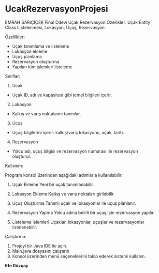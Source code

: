 # UcakRezervasyonProjesi
EMRAH SARIÇİÇEK Final Ödevi Uçak Rezervasyon Özellikler: Uçak Entity Class Listelenmesi, Lokasyon, Uçuş, Rezervasyon

Özellikler:

- Uçak tanımlama ve listeleme
- Lokasyon ekleme
- Uçuş planlama
- Rezervasyon oluşturma
- Yapılan tüm işlemleri listeleme


Sınıflar:

1. Ucak
- Uçak ID, adı ve kapasitesi gibi temel bilgileri içerir.

2. Lokasyon
- Kalkış ve varış noktalarını tanımlar.

3. Ucus
- Uçuş bilgilerini içerir: kalkış/varış lokasyonu, uçak, tarih.

4. Rezervasyon
- Yolcu adı, uçuş bilgisi ve rezervasyon numarası ile rezervasyon oluşturur.


Kullanım:

Program konsol üzerinden aşağıdaki adımlarla kullanılabilir:

1. Uçak Ekleme
   Yeni bir uçak tanımlanabilir.

2. Lokasyon Ekleme
   Kalkış ve varış noktaları girilebilir.

3. Uçuş Oluşturma
   Tanımlı uçak ve lokasyonlar ile uçuş planlanır.

4. Rezervasyon Yapma
   Yolcu adına belirli bir uçuş için rezervasyon yapılır.

5. Listeleme İşlemleri 
   Uçaklar, lokasyonlar, uçuşlar ve rezervasyonlar listelenebilir.


Çalıştırma:

1. Projeyi bir Java IDE ile açın.
2. Main.java dosyasını çalıştırın.
3. Konsol üzerinden menü seçeneklerini takip ederek sistemi kullanın.

**Efe Düzçay**
